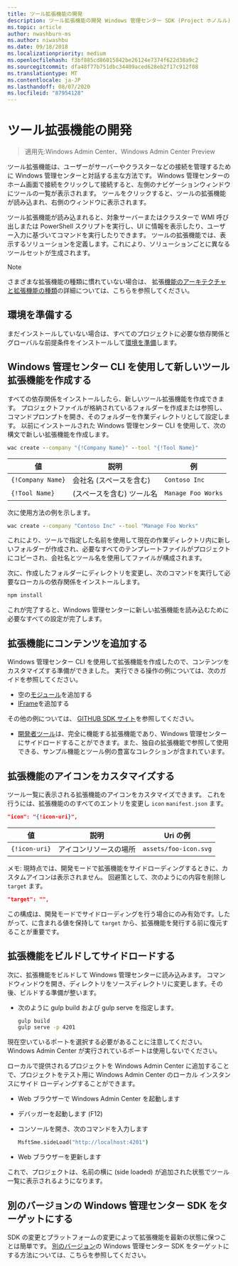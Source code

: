 ```yaml
---
title: ツール拡張機能の開発
description: ツール拡張機能の開発 Windows 管理センター SDK (Project ホノルル)
ms.topic: article
author: nwashburn-ms
ms.author: niwashbu
ms.date: 09/18/2018
ms.localizationpriority: medium
ms.openlocfilehash: f3bf885cd86015842be26124e7374f622d38a9c2
ms.sourcegitcommit: dfa48f77b751dbc34409aced628eb2f17c912f08
ms.translationtype: MT
ms.contentlocale: ja-JP
ms.lasthandoff: 08/07/2020
ms.locfileid: "87954128"
---
```

# <a name="develop-a-tool-extension"></a>ツール拡張機能の開発

>適用先:Windows Admin Center、Windows Admin Center Preview

ツール拡張機能は、ユーザーがサーバーやクラスターなどの接続を管理するために Windows 管理センターと対話する主な方法です。 Windows 管理センターのホーム画面で接続をクリックして接続すると、左側のナビゲーションウィンドウにツールの一覧が表示されます。 ツールをクリックすると、ツールの拡張機能が読み込まれ、右側のウィンドウに表示されます。

ツール拡張機能が読み込まれると、対象サーバーまたはクラスターで WMI 呼び出しまたは PowerShell スクリプトを実行し、UI に情報を表示したり、ユーザー入力に基づいてコマンドを実行したりできます。 ツールの拡張機能では、表示するソリューションを定義します。これにより、ソリューションごとに異なるツールセットが生成されます。

> [!NOTE]
> さまざまな拡張機能の種類に慣れていない場合は、 拡張[機能のアーキテクチャと拡張機能の種類](understand-extensions.md)の詳細については、こちらを参照してください。

## <a name="prepare-your-environment"></a>環境を準備する

まだインストールしていない場合は、すべてのプロジェクトに必要な依存関係とグローバルな前提条件をインストールして[環境を準備](prepare-development-environment.md)します。

## <a name="create-a-new-tool-extension-with-the-windows-admin-center-cli"></a>Windows 管理センター CLI を使用して新しいツール拡張機能を作成する ##

すべての依存関係をインストールしたら、新しいツール拡張機能を作成できます。  プロジェクトファイルが格納されているフォルダーを作成または参照し、コマンドプロンプトを開き、そのフォルダーを作業ディレクトリとして設定します。  以前にインストールされた Windows 管理センター CLI を使用して、次の構文で新しい拡張機能を作成します。

``` cmd
wac create --company "{!Company Name}" --tool "{!Tool Name}"
```

| 値 | 説明 | 例 |
| ----- | ----------- | ------- |
| ```{!Company Name}``` | 会社名 (スペースを含む) | ```Contoso Inc``` |
| ```{!Tool Name}``` | (スペースを含む) ツール名 | ```Manage Foo Works``` |

次に使用方法の例を示します。

``` cmd
wac create --company "Contoso Inc" --tool "Manage Foo Works"
```

これにより、ツールで指定した名前を使用して現在の作業ディレクトリ内に新しいフォルダーが作成され、必要なすべてのテンプレートファイルがプロジェクトにコピーされ、会社名とツール名を使用してファイルが構成されます。

次に、作成したフォルダーにディレクトリを変更し、次のコマンドを実行して必要なローカルの依存関係をインストールします。

``` cmd
npm install
```

これが完了すると、Windows 管理センターに新しい拡張機能を読み込むために必要なすべての設定が完了します。

## <a name="add-content-to-your-extension"></a>拡張機能にコンテンツを追加する

Windows 管理センター CLI を使用して拡張機能を作成したので、コンテンツをカスタマイズする準備ができました。  実行できる操作の例については、次のガイドを参照してください。

- 空の[モジュール](guides/add-module.md)を追加する
- [IFrame](guides/add-iframe.md)を追加する

その他の例については、 [GITHUB SDK サイト](https://aka.ms/wacsdk)を参照してください。
-  [開発者ツール](https://github.com/Microsoft/windows-admin-center-sdk/tree/master/windows-admin-center-developer-tools)は、完全に機能する拡張機能であり、Windows 管理センターにサイドロードすることができます。また、独自の拡張機能で参照して使用できる、サンプル機能とツール例の豊富なコレクションが含まれています。

## <a name="customize-your-extensions-icon"></a>拡張機能のアイコンをカスタマイズする

ツール一覧に表示される拡張機能のアイコンをカスタマイズできます。  これを行うには、拡張機能ののすべてのエントリを変更し ```icon``` ```manifest.json``` ます。

``` json
"icon": "{!icon-uri}",
```

| 値 | 説明 | Uri の例 |
| ----- | ----------- | ------- |
| ```{!icon-uri}``` | アイコンリソースの場所 | ```assets/foo-icon.svg``` |

メモ: 現時点では、開発モードで拡張機能をサイドローディングするときに、カスタムアイコンは表示されません。  回避策として、次のようにの内容を削除し ```target``` ます。

``` json
"target": "",
```

この構成は、開発モードでサイドローディングを行う場合にのみ有効です。したがって、に含まれる値を保持して ```target``` から、拡張機能を発行する前に復元することが重要です。

## <a name="build-and-side-load-your-extension"></a>拡張機能をビルドしてサイドロードする

次に、拡張機能をビルドして Windows 管理センターに読み込みます。  コマンドウィンドウを開き、ディレクトリをソースディレクトリに変更します。その後、ビルドする準備が整います。

* 次のように gulp build および gulp serve を指定します。

    ``` cmd
    gulp build
    gulp serve -p 4201
    ```

現在空いているポートを選択する必要があることに注意してください。 Windows Admin Center が実行されているポートは使用しないでください。

ローカルで提供されるプロジェクトを Windows Admin Center に追加することで、プロジェクトをテスト用に Windows Admin Center のローカル インスタンスにサイド ローディングすることができます。

* Web ブラウザーで Windows Admin Center を起動します
* デバッガーを起動します (F12)
* コンソールを開き、次のコマンドを入力します

    ``` cmd
    MsftSme.sideLoad("http://localhost:4201")
    ```

*   Web ブラウザーを更新します

これで、プロジェクトは、名前の横に (side loaded) が追加された状態でツール一覧に表示されるようになります。

## <a name="target-a-different-version-of-the-windows-admin-center-sdk"></a>別のバージョンの Windows 管理センター SDK をターゲットにする

SDK の変更とプラットフォームの変更によって拡張機能を最新の状態に保つことは簡単です。  [別のバージョン](target-sdk-version.md)の Windows 管理センター SDK をターゲットにする方法については、こちらを参照してください。